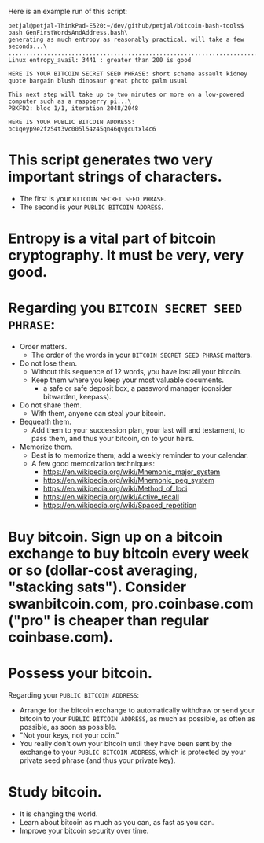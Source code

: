 Here is an example run of this script:

```
petjal@petjal-ThinkPad-E520:~/dev/github/petjal/bitcoin-bash-tools$ bash GenFirstWordsAndAddress.bash\
generating as much entropy as reasonably practical, will take a few seconds...\
....................................................................................................................................................................................................................................................................................................................................................................................................................................................................................................................\
Linux entropy_avail: 3441 : greater than 200 is good

HERE IS YOUR BITCOIN SECRET SEED PHRASE: short scheme assault kidney quote bargain blush dinosaur great photo palm usual

This next step will take up to two minutes or more on a low-powered computer such as a raspberry pi...\
PBKFD2: bloc 1/1, iteration 2048/2048

HERE IS YOUR PUBLIC BITCOIN ADDRESS: bc1qeyp9e2fz54t3vc005l54z45qn46qvgcutxl4c6
```

# This script generates two very important strings of characters.
- The first is your `BITCOIN SECRET SEED PHRASE`.
- The second is your `PUBLIC BITCOIN ADDRESS`.


# Entropy is a vital part of bitcoin cryptography.  It must be very, very good.

# Regarding you `BITCOIN SECRET SEED PHRASE`:
- Order matters. 
    - The order of the words in your `BITCOIN SECRET SEED PHRASE` matters.
- Do not lose them. 
    - Without this sequence of 12 words, you have lost all your bitcoin. 
    - Keep them where you keep your most valuable documents.
        - a safe or safe deposit box, a password manager (consider bitwarden, keepass).
- Do not share them. 
    - With them, anyone can steal your bitcoin.
- Bequeath them.  
    - Add them to your succession plan, your last will and testament, to pass them, and thus your bitcoin, on to your heirs.
- Memorize them.  
    - Best is to memorize them; add a weekly reminder to your calendar.
    - A few good memorization techniques:
        - https://en.wikipedia.org/wiki/Mnemonic_major_system
        - https://en.wikipedia.org/wiki/Mnemonic_peg_system
        - https://en.wikipedia.org/wiki/Method_of_loci
        - https://en.wikipedia.org/wiki/Active_recall
        - https://en.wikipedia.org/wiki/Spaced_repetition

# Buy bitcoin.  Sign up on a bitcoin exchange to buy bitcoin every week or so (dollar-cost averaging, "stacking sats"). Consider swanbitcoin.com, pro.coinbase.com ("pro" is cheaper than regular coinbase.com).

# Possess your bitcoin.
Regarding your `PUBLIC BITCOIN ADDRESS`:
- Arrange for the bitcoin exchange to automatically withdraw or send your bitcoin to your `PUBLIC BITCOIN ADDRESS`, as much as possible, as often as possible, as soon as possible. 
- "Not your keys, not your coin." 
- You really don't own your bitcoin until they have been sent by the exchange to your `PUBLIC BITCOIN ADDRESS`, which is protected by your private seed phrase (and thus your private key).

# Study bitcoin. 
- It is changing the world.  
- Learn about bitcoin as much as you can, as fast as you can.  
- Improve your bitcoin security over time.
